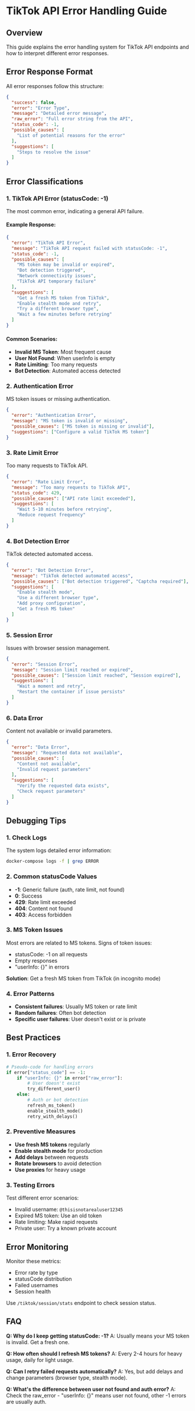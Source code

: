 # TikTok API Error Handling Guide

## Overview

This guide explains the error handling system for TikTok API endpoints and how to interpret different error responses.

## Error Response Format

All error responses follow this structure:

```json
{
  "success": false,
  "error": "Error Type",
  "message": "Detailed error message",
  "raw_error": "Full error string from the API",
  "status_code": -1,
  "possible_causes": [
    "List of potential reasons for the error"
  ],
  "suggestions": [
    "Steps to resolve the issue"
  ]
}
```

## Error Classifications

### 1. **TikTok API Error** (statusCode: -1)

The most common error, indicating a general API failure.

#### Example Response:
```json
{
  "error": "TikTok API Error",
  "message": "TikTok API request failed with statusCode: -1",
  "status_code": -1,
  "possible_causes": [
    "MS token may be invalid or expired",
    "Bot detection triggered",
    "Network connectivity issues",
    "TikTok API temporary failure"
  ],
  "suggestions": [
    "Get a fresh MS token from TikTok",
    "Enable stealth mode and retry",
    "Try a different browser type",
    "Wait a few minutes before retrying"
  ]
}
```

#### Common Scenarios:
- **Invalid MS Token**: Most frequent cause
- **User Not Found**: When userInfo is empty
- **Rate Limiting**: Too many requests
- **Bot Detection**: Automated access detected

### 2. **Authentication Error**

MS token issues or missing authentication.

```json
{
  "error": "Authentication Error",
  "message": "MS token is invalid or missing",
  "possible_causes": ["MS token is missing or invalid"],
  "suggestions": ["Configure a valid TikTok MS token"]
}
```

### 3. **Rate Limit Error**

Too many requests to TikTok API.

```json
{
  "error": "Rate Limit Error",
  "message": "Too many requests to TikTok API",
  "status_code": 429,
  "possible_causes": ["API rate limit exceeded"],
  "suggestions": [
    "Wait 5-10 minutes before retrying",
    "Reduce request frequency"
  ]
}
```

### 4. **Bot Detection Error**

TikTok detected automated access.

```json
{
  "error": "Bot Detection Error",
  "message": "TikTok detected automated access",
  "possible_causes": ["Bot detection triggered", "Captcha required"],
  "suggestions": [
    "Enable stealth mode",
    "Use a different browser type",
    "Add proxy configuration",
    "Get a fresh MS token"
  ]
}
```

### 5. **Session Error**

Issues with browser session management.

```json
{
  "error": "Session Error",
  "message": "Session limit reached or expired",
  "possible_causes": ["Session limit reached", "Session expired"],
  "suggestions": [
    "Wait a moment and retry",
    "Restart the container if issue persists"
  ]
}
```

### 6. **Data Error**

Content not available or invalid parameters.

```json
{
  "error": "Data Error",
  "message": "Requested data not available",
  "possible_causes": [
    "Content not available",
    "Invalid request parameters"
  ],
  "suggestions": [
    "Verify the requested data exists",
    "Check request parameters"
  ]
}
```

## Debugging Tips

### 1. Check Logs

The system logs detailed error information:
```bash
docker-compose logs -f | grep ERROR
```

### 2. Common statusCode Values

- **-1**: Generic failure (auth, rate limit, not found)
- **0**: Success
- **429**: Rate limit exceeded
- **404**: Content not found
- **403**: Access forbidden

### 3. MS Token Issues

Most errors are related to MS tokens. Signs of token issues:
- statusCode: -1 on all requests
- Empty responses
- "userInfo: {}" in errors

**Solution**: Get a fresh MS token from TikTok (in incognito mode)

### 4. Error Patterns

- **Consistent failures**: Usually MS token or rate limit
- **Random failures**: Often bot detection
- **Specific user failures**: User doesn't exist or is private

## Best Practices

### 1. Error Recovery

```python
# Pseudo-code for handling errors
if error["status_code"] == -1:
    if "userInfo: {}" in error["raw_error"]:
        # User doesn't exist
        try_different_user()
    else:
        # Auth or bot detection
        refresh_ms_token()
        enable_stealth_mode()
        retry_with_delays()
```

### 2. Preventive Measures

- **Use fresh MS tokens** regularly
- **Enable stealth mode** for production
- **Add delays** between requests
- **Rotate browsers** to avoid detection
- **Use proxies** for heavy usage

### 3. Testing Errors

Test different error scenarios:
- Invalid username: `@thisisnotarealuser12345`
- Expired MS token: Use an old token
- Rate limiting: Make rapid requests
- Private user: Try a known private account

## Error Monitoring

Monitor these metrics:
- Error rate by type
- statusCode distribution
- Failed usernames
- Session health

Use `/tiktok/session/stats` endpoint to check session status.

## FAQ

**Q: Why do I keep getting statusCode: -1?**
A: Usually means your MS token is invalid. Get a fresh one.

**Q: How often should I refresh MS tokens?**
A: Every 2-4 hours for heavy usage, daily for light usage.

**Q: Can I retry failed requests automatically?**
A: Yes, but add delays and change parameters (browser type, stealth mode).

**Q: What's the difference between user not found and auth error?**
A: Check the raw_error - "userInfo: {}" means user not found, other -1 errors are usually auth.